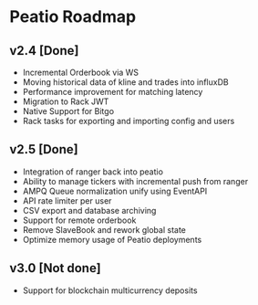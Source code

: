 # Peatio Roadmap


## v2.4 [Done]

* Incremental Orderbook via WS
* Moving historical data of kline and trades into influxDB
* Performance improvement for matching latency
* Migration to Rack JWT  
* Native Support for Bitgo
* Rack tasks for exporting and importing config and users

## v2.5 [Done]

* Integration of ranger back into peatio
* Ability to manage tickers with incremental push from ranger
* AMPQ Queue normalization unify using EventAPI
* API rate limiter per user
* CSV export and database archiving
* Support for remote orderbook
* Remove SlaveBook and rework global state
* Optimize memory usage of Peatio deployments

## v3.0 [Not done]

* Support for blockchain multicurrency deposits
